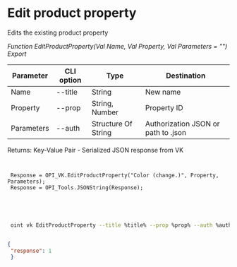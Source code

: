 ﻿---
sidebar_position: 3
---

# Edit product property
 Edits the existing product property


*Function EditProductProperty(Val Name, Val Property, Val Parameters = "") Export*

 | Parameter | CLI option | Type | Destination |
 |-|-|-|-|
 | Name | --title | String | New name |
 | Property | --prop | String, Number | Property ID |
 | Parameters | --auth | Structure Of String | Authorization JSON or path to .json |

 
 Returns: Key-Value Pair - Serialized JSON response from VK 

```bsl title="Code example"
	
 
 Response = OPI_VK.EditProductProperty("Color (change.)", Property, Parameters);
 Response = OPI_Tools.JSONString(Response);
 

	
```

```sh title="CLI command example"
 
 oint vk EditProductProperty --title %title% --prop %prop% --auth %auth%


```


```json title="Result"

{
 "response": 1
 }

```
